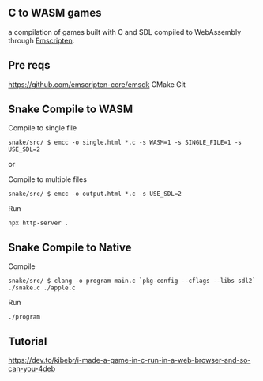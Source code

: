 ## C to WASM games
a compilation of games built with C and SDL compiled to WebAssembly through [Emscripten](https://emscripten.org/).

## Pre reqs
https://github.com/emscripten-core/emsdk
CMake
Git

## Snake Compile to WASM
Compile to single file
```
snake/src/ $ emcc -o single.html *.c -s WASM=1 -s SINGLE_FILE=1 -s USE_SDL=2
```
or

Compile to multiple files
```
snake/src/ $ emcc -o output.html *.c -s USE_SDL=2
```
Run
```
npx http-server .
```

## Snake Compile to Native
Compile
```
snake/src/ $ clang -o program main.c `pkg-config --cflags --libs sdl2` ./snake.c ./apple.c
```
Run
```
./program
```
## Tutorial
https://dev.to/kibebr/i-made-a-game-in-c-run-in-a-web-browser-and-so-can-you-4deb